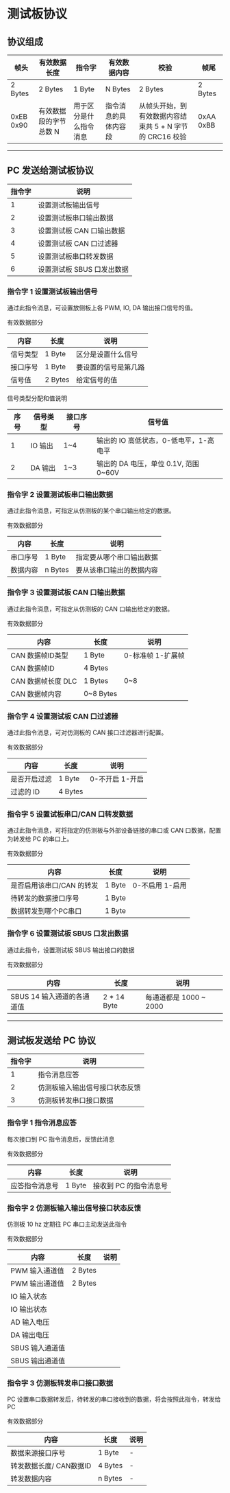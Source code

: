 # 测试板协议

## 协议组成
|帧头|有效数据长度|指令字|有效数据内容|校验|帧尾|
|-|-|-|-|-|-|
|2 Bytes|2 Bytes| 1 Byte| N Bytes | 2 Bytes| 2 Bytes|
|0xEB 0x90|有效数据段的字节总数 N|用于区分是什么指令消息|指令消息的具体内容段|从帧头开始，到有效数据内容结束共 5 + N 字节的 CRC16 校验| 0xAA 0xBB|
---

## PC 发送给测试板协议
|指令字|说明|
|-|-|
|1|设置测试板输出信号|
|2|设置测试板串口输出数据|
|3|设置测试板 CAN 口输出数据|
|4|设置测试板 CAN 口过滤器|
|5|设置测试板串口转发数据|
|6|设置测试板 SBUS 口发出数据|


### 指令字 1 设置测试板输出信号
通过此指令消息，可设置放侧板上各 PWM, IO, DA 输出接口信号的值。

有效数据部分

|内容|长度|说明|
|-|-|-|
|信号类型|1 Byte|区分是设置什么信号|
|接口序号|1 Byte|要设置的信号是第几路|
|信号值|2 Bytes|给定信号的值|

信号类型分配和值说明

|序号|信号类型|接口序号|信号值|
|-|-|-|-|
|1|IO 输出|1~4|输出的 IO 高低状态，0-低电平，1-高电平|
|2|DA 输出|1~3|输出的 DA 电压，单位 0.1V, 范围 0~60V|

### 指令字 2 设置测试板串口输出数据
通过此指令消息，可指定从仿测板的某个串口输出给定的数据。

有效数据部分

|内容|长度|说明|
|-|-|-|
|串口序号|1 Byte|指定要从哪个串口输出数据|
|数据内容|n Bytes|要从该串口输出的数据内容|

### 指令字 3 设置测试板 CAN 口输出数据
通过此指令消息，可指定从仿测板的 CAN 口输出给定的数据。

有效数据部分

|内容|长度|说明|
|-|-|-|
|CAN 数据帧ID类型|1 Byte|0-标准帧 1-扩展帧|
|CAN 数据帧ID|4 Bytes||
|CAN 数据帧长度 DLC| 1 Bytes|0~8|
|CAN 数据帧内容|0~8 Bytes|

### 指令字 4 设置测试板 CAN 口过滤器
通过此指令消息，可对仿测板的 CAN 接口过滤器进行配置。

有效数据部分

|内容|长度|说明|
|-|-|-|
|是否开启过滤| 1 Byte| 0-不开启 1-开启|
|过滤的 ID | 4 Bytes||

### 指令字 5 设置试板串口/CAN 口转发数据
通过此指令消息，可将指定的仿测板与外部设备链接的串口或 CAN 口数据，配置为转发给 PC 的串口上。

有效数据部分

|内容|长度|说明|
|-|-|-|
|是否启用该串口/CAN 的转发|1 Byte|0-不启用 1-启用|
|待转发的数据接口序号|1 Byte||
|数据转发到哪个PC串口|1 Byte||

### 指令字 6 设置测试板 SBUS 口发出数据
通过此指令，设置测试板 SBUS 输出接口的数据

有效数据部分 

|内容|长度|说明|
|-|-|-|
|SBUS 14 输入通道的各通道值|2 * 14 Byte|每通道都是 1000 ~ 2000|


---

## 测试板发送给 PC 协议
|指令字|说明|
|-|-|
|1|指令消息应答|
|2|仿测板输入输出信号接口状态反馈|
|3|仿测板转发串口接口数据|

### 指令字 1 指令消息应答
每次接口到 PC 指令消息后，反馈此消息

有效数据部分

|内容|长度|说明|
|-|-|-|
|应答指令消息号|1 Byte|接收到 PC 的指令消息号|

### 指令字 2 仿测板输入输出信号接口状态反馈
仿测板 10 hz 定期往 PC 串口主动发送此指令

有效数据部分

|内容|长度|说明|
|-|-|-|
|PWM 输入通道值|2 Bytes||
|PWM 输出通道值|2 Bytes||
|IO 输入状态|||
|IO 输出状态|||
|AD 输入电压|||
|DA 输出电压|||
|SBUS 输入通道值|||
|SBUS 输出通道值|||

### 指令字 3 仿测板转发串口接口数据
PC 设置串口数据转发后，待转发的串口接收到的数据，将会按照此指令，转发给 PC

有效数据部分

|内容|长度|说明|
|-|-|-|
|数据来源接口序号|1 Byte|-|
|转发数据长度/ CAN数据ID|4 Bytes|-|
|转发数据内容|n Bytes|-|
